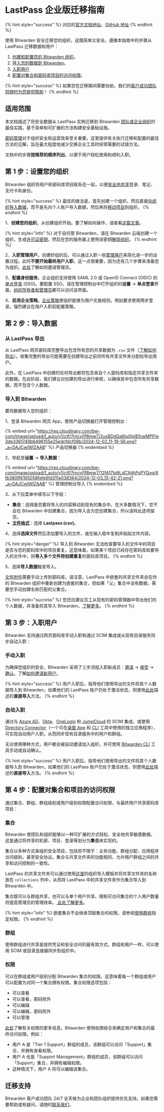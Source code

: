 # LastPass 企业版迁移指南

{% hint style="success" %}
对应的[官方文档地址](https://bitwarden.com/help/article/lastpass-enterprise-migration-guide/)、[GitHub 地址](https://github.com/bitwarden/help/blob/master/_articles/importing/lastpass-enterprise-migration-guide.md)
{% endhint %}

使用 Bitwarden 安全迁移您的组织，这既简单又安全。遵循本指南中的步骤从 LastPass 迁移数据和用户：

1. [创建和配置您的 Bitwarden 组织](lastpass-enterprise-migration-guide.md#step-1-setup-your-organization)。
2. [导入您的数据到 Bitwarden](lastpass-enterprise-migration-guide.md#step-2-import-data)。
3. [入职用户](lastpass-enterprise-migration-guide.md#step-3-onboard-users)
4. [配置对集合和密码库项目的访问权限](lastpass-enterprise-migration-guide.md#step-4-configure-access-to-collections-and-items)。

{% hint style="success" %}
如果您在迁移期间需要协助，我们的[客户成功团队将随时为您提供帮助](https://bitwarden.com/contact/)！
{% endhint %}

## 适用范围 <a href="#scope" id="scope"></a>

本文档描述了将安全数据从 LastPass 实例迁移到 Bitwarden [团队或企业组织](../../organizations/organizations.md)的最佳实践，基于简单和可扩展的方法构建安全基础设施。

[密码管理](https://bitwarden.com/products/business/)对于组织安全和运营效率至关重要。这里提供有关执行迁移和配置的最佳方法的见解，旨在最大程度地减少交换企业工具时经常需要的试错方法。

文档中的步骤**按推荐的顺序列出**，以便于用户轻松使用和顺利入职。

## 第 1 步：设置您的组织 <a href="#step-1-setup-your-organization" id="step-1-setup-your-organization"></a>

Bitwarden 组织将用户和密码库项目联系在一起，以便[安全地共享](../../organizations/sharing.md)登录、笔记、支付卡和身份。

{% hint style="success" %}
最佳的做法是，首先创建一个组织，然后直接[向组织导入数据](../../import-export/import-data-to-an-organization.md)，而不是先向个人账户导入数据，然后再将[移动项目](../../organizations/sharing.md)到组织。
{% endhint %}

1、**创建您的组织**。从创建组织开始。要了解如何操作，请查看[这篇文章](../../organizations/organizations.md#create-an-organization)。

{% hint style="info" %}
对于自托管 Bitwarden，请在 Bitwarden 云端创建一个组织，生成[许可证密钥](https://bitwarden.com/host/)，然后在您的服务器上使用该密钥[解锁组织](../../self-hosting/licensing.md#organization-license)。
{% endhint %}

2、**入职管理用户**。创建好组织后，可以通过入职一些[管理用户](../user-management/member-roles-and-permissions.md)来简化进一步的设置过程。此时**不要开始最终用户入职**，这一点很重要，因为还有几个步骤来准备您为组织。[此处](../../organizations/user-management.md#onboard-users)了解如何邀请管理员。

3、**配置身份服务**。企业组织支持使用 SAML 2.0 或 OpenID Connect (OIDC) 的[单点登录](../../login-with-sso/about-login-with-sso.md) (SSO)。要配置 SSO，请在管理控制台中打开组织的**设置** → **单点登录**界面，[组织所有者和管理员](../user-management/member-roles-and-permissions.md)都可以访问该界面。

4、**启用企业策略**。[企业策略](../../organizations/enterprise-policies.md)使组织能够为用户实施规则，例如要求使用两步登录。强烈建议在用户入职前配置策略。

## 第 2 步：导入数据 <a href="#step-2-import-data" id="step-2-import-data"></a>

### &#x20;从 LastPass 导出 <a href="#export-from-lastpass" id="export-from-lastpass"></a>

从 LastPass 网页密码库完整导出包含所有您的共享数据为 `.csv` 文件（[了解如何导出](https://support.lastpass.com/s/document-item?language=en_US\&bundleId=lastpass\&topicId=LastPass/export-generic-csv.html&_LANG=enus)）。收集完整的导出可能需要在创建导出之前将所有共享文件夹分配给导出用户。

此外，在 LastPass 中创建的任何导出都将包含来自个人密码库和指定共享文件夹的数据。在此阶段，我们建议对创建的导出进行审核，以确保其中包含所有共享数据，而不包含个人数据。

### 导入到 Bitwarden <a href="#import-to-bitwarden" id="import-to-bitwarden"></a>

要将数据导入您的组织：

1、登录 Bitwarden 网页 App，使用产品切换器打开管理控制台：

{% embed url="https://res.cloudinary.com/bw-com/image/upload/f_auto/v1/ctf/7rncvj1f8mw7/2uxBDdQa6lu0IgIEfcwMPP/e3de3361749b6496155e25edcfdcf08b/2024-12-02_11-19-56.png?_a=DAJCwlWIZAAB" %}
产品切换器
{% endembed %}

2、导航至**设置** → **导入数据**：

{% embed url="https://res.cloudinary.com/bw-com/image/upload/f_auto/v1/ctf/7rncvj1f8mw7/12fA17Iq9LdCXdhPsPYQyq/6fb380ff6165058fefe6fd311e038364/2024-12-03_15-42-21.png?_a=DAJCwlWIZAAB" %}
管理控制台导入
{% endembed %}

3、从下拉菜单中填写以下字段：

* **集合**：选择是否要将导入的内容移动到现有的集合中。在大多数情况下，您不会在 Bitwarden 中创建集合，因为导入会为您创建集合，所以请将此选项留空。
* [**文件格式**](../../import-export/import-and-export-faqs.md#q-what-file-formats-does-bitwarden-support-for-import)：选择 **Lastpass (csv)**。

4、选择**选择文件**然后添加要导入的文件，或在输入框中复制并粘贴文件内容。

{% hint style="danger" %}
导入到 Bitwarden 无法检查要导入的文件中的项目是否与您的密码库中的项目重复。这意味着，如果某个项目已经存在密码库和要导入的文件中，则**导入多个文件将创建重复**的密码库项目。
{% endhint %}

5、选择**导入数据**触发导入。

[文件附件](../../your-vault/file-attachments.md)需要手动上传到密码库。请注意，LastPass 中嵌套的共享文件夹会在你的 Bitwarden 组织中重新创建为嵌套的集合，但如果「父」集合中没有数据，需要您手动创建名称匹配的父集合。

{% hint style="success" %}
您还应建议员工从现有的密码管理器中导出他们的个人数据，并准备将其导入 Bitwarden。[了解更多](../../password-manager/import-and-export/import-guides/import-data-from-lastpass.md)。
{% endhint %}

## 第 3 步：入职用户 <a href="#step-3-onboard-users" id="step-3-onboard-users"></a>

Bitwarden 支持通过网页密码库手动入职和通过 SCIM 集成或从现有目录服务同步自动入职：

### 手动入职 <a href="#manual-onboarding" id="manual-onboarding"></a>

为确保您组织的安全，Bitwarden 采用了三步流程入职新成员：[邀请](../../organizations/user-management.md#invite) → [接受](../../organizations/user-management.md#accept) → [确认](../../organizations/user-management.md#confirm)。了解[如何邀请新用户](../../organizations/user-management.md#onboard-users)。

{% hint style="success" %}
用户入职后，指导他们使用导出的文件将其个人数据导入到 Bitwarden，如果他们的 LastPass 账户仍处于激活状态，则使用[此处](../../password-manager/import-and-export/import-guides/import-data-from-lastpass.md#zhi-jie-dao-ru)描述的**直接导入**方法。
{% endhint %}

### 自动入职 <a href="#automated-onboarding" id="automated-onboarding"></a>

通过与 [Azure AD](../../scim/azure-ad-scim-integration.md)、[Okta](../../scim/okta-scim-integration.md)、[OneLogin](../../scim/onelogin-scim-integration.md) 和 [JumpCloud](../../scim/jumpcloud-scim-integration.md) 的 SCIM 集成，或使用 [Directory Connector](../../directory-connector/about-directory-connector.md)（一个可在[桌面 App](../../directory-connector/directory-connector-desktop-app.md) 和 [CLI](../../directory-connector/directory-connector-cli.md) 工具中使用的独立应用程序），可实现自动用户入职，从而同步现有目录服务中的用户和群组。

无论使用哪种方式，用户都会被自动邀请加入组织，并可使用 [Bitwarden CLI](../../password-manager/developer-tools/password-manager-cli.md#confirm) 工具手动或自动确认。

{% hint style="success" %}
用户入职后，指导他们使用导出的文件将其个人数据导入到 Bitwarden，如果他们的 LastPass 账户仍处于激活状态，则使用[此处](../../password-manager/import-and-export/import-guides/import-data-from-lastpass.md#zhi-jie-dao-ru)描述的**直接导入**方法。
{% endhint %}

## 第 4 步：配置对集合和项目的访问权限 <a href="#step-4-configure-access-to-collections-and-items" id="step-4-configure-access-to-collections-and-items"></a>

通过集合、群组、群组级别或用户级别权限配置访问权限，与最终用户共享密码库项目：

### 集合 <a href="#collections" id="collections"></a>

Bitwarden 使团队和组织能够以一种可扩展的方式轻松、安全地共享敏感数据。这是通过将共享的机密、项目、登录等划分为**集合**来实现的。

集合以多种方式来组织安全项目，包括但不限于：业务功能、群组分配、应用程序访问级别，甚至安全协议。集合与共享文件夹的功能相同，允许用户群组之间的共享和访问控制的一致性。

LastPass 的共享文件夹可以通过使用[这里](https://bitwarden.com/help/files/bitwarden_export_org.csv)的组织导入模板并将共享文件夹的名称放在 `collections` 列中，从而将 LastPass 中的共享文件夹作为集合导入到 Bitwarden 中。

集合既可以与群组共享，也可以与单个用户共享。限制可访问集合的个人用户数量将提高管理员的管理效率。[ 此处了解更多](../organization-basics/about-collections.md)。

{% hint style="info" %}
嵌套集合不会继承顶层集合的权限。请参阅[使用群组](../../organizations/groups.md#using-groups)指定权限。
{% endhint %}

### 群组 <a href="#groups" id="groups"></a>

使用群组进行共享是提供凭证和安全访问的最有效方式。群组和用户一样，可以使用 SCIM 或目录连接器同步到组织中。

### 权限 <a href="#permissions" id="permissions"></a>

可以在群组或用户级别分配 Bitwarden 集合的权限。这意味着每一个群组或用户可以配置为对同一个集合拥有权限。集合权限选项包括：

* 可以查看
* 可以查看，密码除外
* 可以编辑
* 可以编辑，密码除外
* 可以管理

[此处](../user-management/member-roles-and-permissions.md#permissions)了解有关权限的更多信息。Bitwarden 使用权限结合来确定用户和集合的最终访问权限。例如：

* 用户 A 是「Tier 1 Support」群组的成员，该群组可以访问「Support」集合，并拥有查看权限。
* 用户 A 也是「Support Management」群组的成员，该群组可以访问「Support」集合，并拥有编辑权限。
* 这种情况下，用户 A 将可以编辑该集合。

## 迁移支持 <a href="#migration-support" id="migration-support"></a>

Bitwarden 客户成功团队 24/7 全天候为企业和团队组织提供优先支持。如果您需要帮助或有疑问，请随时[联系我们](https://bitwarden.com/contact/)。
